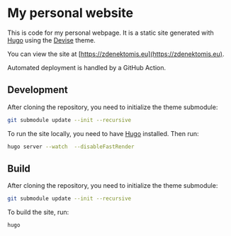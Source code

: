 
# My personal website

This is code for my personal webpage. It is a static site generated with [Hugo](https://gohugo.io/) using the [Devise](https://themes.gohugo.io/themes/devise/) theme.

You can view the site at [https://zdenektomis.eu](https://zdenektomis.eu).

Automated deployment is handled by a GitHub Action.

## Development

After cloning the repository, you need to initialize the theme submodule:

```bash
git submodule update --init --recursive
```

To run the site locally, you need to have [Hugo](https://gohugo.io/) installed. Then run:

```bash
hugo server --watch  --disableFastRender
```

## Build

After cloning the repository, you need to initialize the theme submodule:

```bash
git submodule update --init --recursive
```

To build the site, run:

```bash
hugo
```